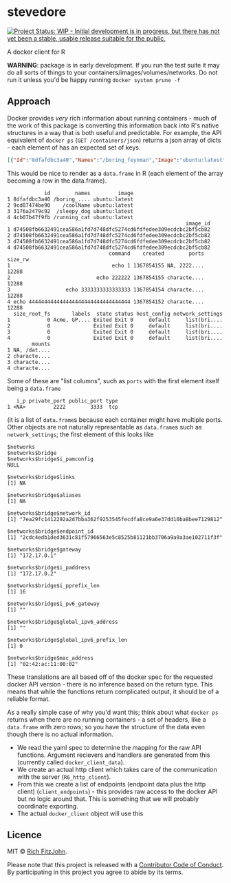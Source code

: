 # stevedore

[![Project Status: WIP - Initial development is in progress, but there has not yet been a stable, usable release suitable for the public.](http://www.repostatus.org/badges/latest/wip.svg)](http://www.repostatus.org/#wip)

A docker client for R

**WARNING**: package is in early development. If you run the test suite it may do all sorts of things to your containers/images/volumes/networks.  Do not run it unless you'd be happy running `docker system prune -f`

## Approach

Docker provides _very_ rich information about running containers - much of the work of this package is converting this information back into R's native structures in a way that is both useful and predictable.  For example, the API equivalent of `docker ps` (`GET /containers/json`) returns a json array of dicts - each element of has an expected set of keys.

```json
[{"Id":"8dfafdbc3a40","Names":"/boring_feynman","Image":"ubuntu:latest","ImageID":"d74508fb6632491cea586a1fd7d748dfc5274cd6fdfedee309ecdcbc2bf5cb82","Command":"echo 1","Created":1367854155,"State":"Exited","Status":"Exit 0","Ports":[{"PrivatePort":2222,"PublicPort":3333,"Type":"tcp"}],"Labels":{"com.example.vendor":"Acme","com.example.license":"GPL","com.example.version":"1.0"},"SizeRw":12288,"SizeRootFs":0,"HostConfig":{"NetworkMode":"default"},"NetworkSettings":{"Networks":{"bridge":{"NetworkID":"7ea29fc1412292a2d7bba362f9253545fecdfa8ce9a6e37dd10ba8bee7129812","EndpointID":"2cdc4edb1ded3631c81f57966563e5c8525b81121bb3706a9a9a3ae102711f3f","Gateway":"172.17.0.1","IPAddress":"172.17.0.2","IPPrefixLen":16,"IPv6Gateway":"","GlobalIPv6Address":"","GlobalIPv6PrefixLen":0,"MacAddress":"02:42:ac:11:00:02"}}},"Mounts":[{"Name":"fac362...80535","Source":"/data","Destination":"/data","Driver":"local","Mode":"ro,Z","RW":false,"Propagation":""}]},...]
```

This would be nice to render as a `data.frame` in R (each element of the array becoming a row in the data.frame).

```
            id        names         image
1 8dfafdbc3a40 /boring_.... ubuntu:latest
2 9cd87474be90    /coolName ubuntu:latest
3 3176a2479c92  /sleepy_dog ubuntu:latest
4 4cb07b47f9fb /running_cat ubuntu:latest
                                                          image_id
1 d74508fb6632491cea586a1fd7d748dfc5274cd6fdfedee309ecdcbc2bf5cb82
2 d74508fb6632491cea586a1fd7d748dfc5274cd6fdfedee309ecdcbc2bf5cb82
3 d74508fb6632491cea586a1fd7d748dfc5274cd6fdfedee309ecdcbc2bf5cb82
4 d74508fb6632491cea586a1fd7d748dfc5274cd6fdfedee309ecdcbc2bf5cb82
                                 command    created        ports size_rw
1                                 echo 1 1367854155 NA, 2222....   12288
2                            echo 222222 1367854155 characte....   12288
3                  echo 3333333333333333 1367854154 characte....   12288
4 echo 444444444444444444444444444444444 1367854152 characte....   12288
  size_root_fs       labels  state status host_config network_settings
1            0 Acme, GP.... Exited Exit 0     default     list(bri....
2            0              Exited Exit 0     default     list(bri....
3            0              Exited Exit 0     default     list(bri....
4            0              Exited Exit 0     default     list(bri....
        mounts
1 NA, /dat....
2 characte....
3 characte....
4 characte....
```

Some of these are "list columns", such as `ports` with the first element itself being a `data.frame`

```
   i_p private_port public_port type
1 <NA>         2222        3333  tcp
```

(it is a list of `data.frame`s because each container might have multiple ports.  Other objects are not naturally representable as `data.frame`s such as `network_settings`; the first element of this looks like

```
$networks
$networks$bridge
$networks$bridge$i_pamconfig
NULL

$networks$bridge$links
[1] NA

$networks$bridge$aliases
[1] NA

$networks$bridge$network_id
[1] "7ea29fc1412292a2d7bba362f9253545fecdfa8ce9a6e37dd10ba8bee7129812"

$networks$bridge$endpoint_id
[1] "2cdc4edb1ded3631c81f57966563e5c8525b81121bb3706a9a9a3ae102711f3f"

$networks$bridge$gateway
[1] "172.17.0.1"

$networks$bridge$i_paddress
[1] "172.17.0.2"

$networks$bridge$i_pprefix_len
[1] 16

$networks$bridge$i_pv6_gateway
[1] ""

$networks$bridge$global_ipv6_address
[1] ""

$networks$bridge$global_ipv6_prefix_len
[1] 0

$networks$bridge$mac_address
[1] "02:42:ac:11:00:02"
```

These translations are all based off of the docker spec for the requested docker API version - there is no inference based on the return type.  This means that while the functions return complicated output, it should be of a reliable format.

As a really simple case of why you'd want this; think about what `docker ps` returns when there are no running containers - a set of headers, like a `data.frame` with zero rows; so you have the structure of the data even though there is no actual information.

* We read the yaml spec to determine the mapping for the raw API functions.  Argument recievers and handlers are generated from this (currently called `docker_client_data`).
* We create an actual http client which takes care of the communication with the server (`R6_http_client`).
* From this we create a list of endpoints (endpoint data plus the http client) (`client_endpoints`) - this provides raw access to the docker API but no logic around that.  This is something that we will probably coordinate exporting.
* The actual `docker_client` object will use this

## Licence

MIT © [Rich FitzJohn](https://github.com/richfitz).

Please note that this project is released with a [Contributor Code of Conduct](CONDUCT.md). By participating in this project you agree to abide by its terms.

